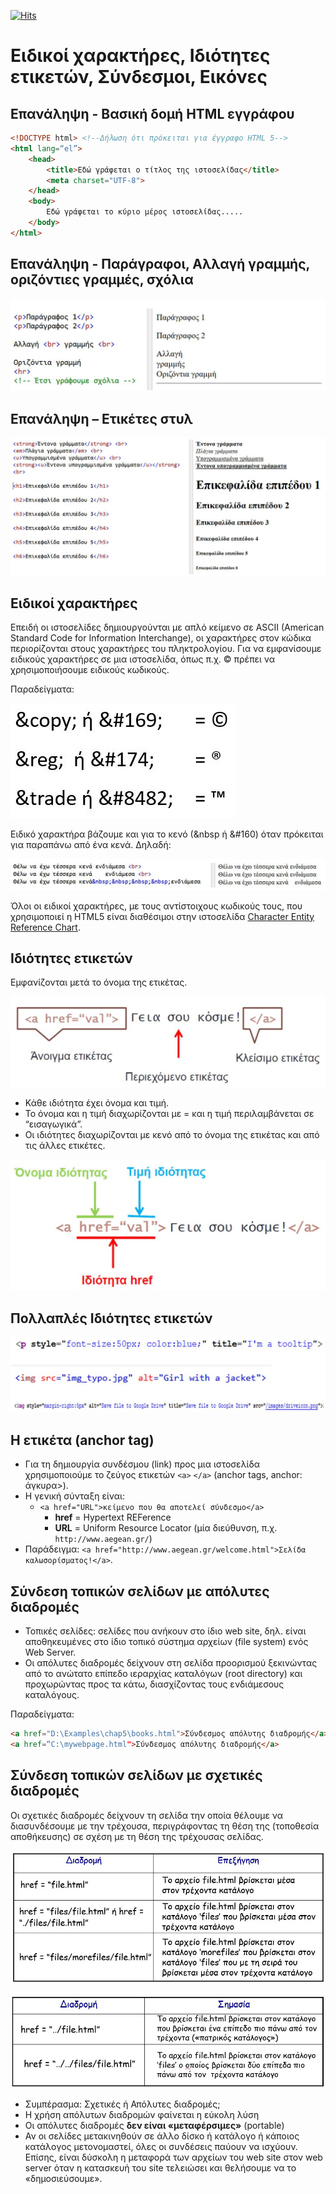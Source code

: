 [![Hits](https://hits.seeyoufarm.com/api/count/incr/badge.svg?url=https%3A%2F%2Feffie375.github.io%2FTPTE-AEGEAN&count_bg=%23E3802B&title_bg=%2307359E&icon=internetarchive.svg&icon_color=%23E7E7E7&title=%CE%A0%CF%81%CE%BF%CE%B2%CE%BF%CE%BB%CE%AD%CF%82&edge_flat=false)](https://hits.seeyoufarm.com)

# Ειδικοί χαρακτήρες, Ιδιότητες ετικετών, Σύνδεσμοι, Εικόνες

## Επανάληψη - Βασική δομή HTML εγγράφου

```html
<!DOCTYPE html> <!--Δήλωση ότι πρόκειται για έγγραφο HTML 5--> 
<html lang=“el”>
    <head>
        <title>Εδώ γράφεται ο τίτλος της ιστοσελίδας</title> 
        <meta charset="UTF-8">       
    </head>
    <body>
        Εδώ γράφεται το κύριο μέρος ιστοσελίδας.....
    </body>
</html>
```

## Επανάληψη - Παράγραφοι, Αλλαγή γραμμής, οριζόντιες γραμμές, σχόλια

![Lecture3-1](../images/lecture3-1.jpg)

## Επανάληψη – Ετικέτες στυλ

![Lecture3-2](../images/lecture3-2.jpg)

## Ειδικοί χαρακτήρες

Επειδή οι ιστοσελίδες δημιουργούνται με απλό κείμενο σε  ASCII (American Standard Code for Information Interchange),  οι χαρακτήρες στον κώδικα περιορίζονται στους χαρακτήρες του πληκτρολογίου. Για να εμφανίσουμε ειδικούς χαρακτήρες σε μια ιστοσελίδα, όπως π.χ. © πρέπει να χρησιμοποιήσουμε ειδικούς κωδικούς.

Παραδείγματα:

![Lecture3-3](../images/lecture3-3.jpg)

Ειδικό χαρακτήρα βάζουμε και για το κενό (&nbsp ή &#160) όταν πρόκειται για παραπάνω από ένα κενά. Δηλαδή:

![Lecture3-4](../images/lecture3-4.jpg)

Όλοι οι ειδικοί χαρακτήρες, με τους αντίστοιχους κωδικούς τους, που χρησιμοποιεί η HTML5 είναι διαθέσιμοι στην ιστοσελίδα [Character Entity Reference Chart](https://dev.w3.org/html5/html-author/charref).

## Ιδιότητες ετικετών

Εμφανίζονται μετά το όνομα της ετικέτας.

![Lecture3-5](../images/lecture3-5.jpg)

- Κάθε ιδιότητα έχει όνομα και τιμή.
- Το όνομα και η τιμή διαχωρίζονται με = και η τιμή περιλαμβάνεται σε “εισαγωγικά”.
- Οι ιδιότητες διαχωρίζονται με κενό από το όνομα της ετικέτας και από τις άλλες ετικέτες.

![Lecture3-6](../images/lecture3-6.jpg)

## Πολλαπλές Ιδιότητες ετικετών

![Lecture3-7](../images/lecture3-7.jpg)

## Η ετικέτα <a> (anchor tag)

- Για τη δημιουργία συνδέσμου (link) προς μια ιστοσελίδα χρησιμοποιούμε το ζεύγος ετικετών `<a>` `</a>` (anchor tags, anchor: άγκυρα>).
- Η γενική σύνταξη είναι:
  - `<a href="URL">κείμενο που θα αποτελεί σύνδεσμο</a>`
    - **href** = Hypertext REFerence
    - **URL** = Uniform Resource Locator (μία διεύθυνση, π.χ. `http://www.aegean.gr/`)
- Παράδειγμα: `<a href="http://www.aegean.gr/welcome.html">Σελίδα καλωσορίσματος!</a>`.

## Σύνδεση τοπικών σελίδων με απόλυτες διαδρομές

- Τοπικές σελίδες: σελίδες που ανήκουν στο ίδιο web site, δηλ. είναι αποθηκευμένες στο ίδιο τοπικό σύστημα αρχείων (file system) ενός Web Server.
- Οι απόλυτες διαδρομές δείχνουν στη σελίδα προορισμού ξεκινώντας από το ανώτατο επίπεδο ιεραρχίας καταλόγων (root directory) και προχωρώντας προς τα κάτω, διασχίζοντας τους ενδιάμεσους καταλόγους.

Παραδείγματα:

```html
<a href="D:\Examples\chap5\books.html">Σύνδεσμος απόλυτης διαδρομής</a>
<a href=“C:\mywebpage.html">Σύνδεσμος απόλυτης διαδρομής</a>
```

## Σύνδεση τοπικών σελίδων με σχετικές διαδρομές

Οι σχετικές διαδρομές δείχνουν τη σελίδα την οποία θέλουμε να διασυνδέσουμε με την τρέχουσα, περιγράφοντας τη θέση της (τοποθεσία αποθήκευσης) σε σχέση με τη θέση της τρέχουσας σελίδας.

![Lecture3-8](../images/lecture3-8.jpg)

![Lecture3-9](../images/lecture3-9.jpg)

- Συμπέρασμα: Σχετικές ή Απόλυτες διαδρομές;
- Η χρήση απόλυτων διαδρομών φαίνεται η εύκολη λύση
- Oι απόλυτες διαδρομές **δεν είναι «μεταφέρσιμες»** (portable)
- Αν οι σελίδες μετακινηθούν σε άλλο δίσκο ή κατάλογο ή κάποιος κατάλογος μετονομαστεί, όλες οι συνδέσεις παύουν να ισχύουν. Επίσης, είναι δύσκολη η μεταφορά των αρχείων του web site στον web server όταν η κατασκευή του site τελειώσει και θελήσουμε να το «δημοσιεύσουμε».
